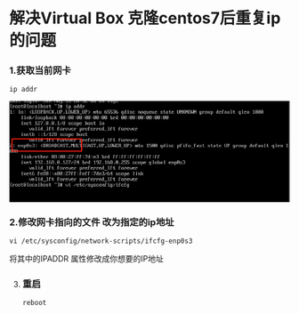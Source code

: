 # 解决Virtual Box 克隆centos7后重复ip的问题



### 1.获取当前网卡

```shell
ip addr
```

![image-20210516233214569](data:image/png;base64,iVBORw0KGgoAAAANSUhEUgAAAyQAAAEhCAYAAACOWGSeAAAAAXNSR0IArs4c%0A6QAAAARnQU1BAACxjwv8YQUAAAAJcEhZcwAADsMAAA7DAcdvqGQAADokSURB%0AVHhe7dxNjjRplt33apIgmgOKVZqIA7Wac4EQBAI91kQEIYE91F60AmkHgrbQ%0Acy5AAy2DE66AgDRtJts7eVG3Tp77YWbuYeHh/8EPtOeecx+PjMy33rDON/m7%0Af/1v/tdffve73/3yN3/zN3/v8aw0q7oxd1nOXbbl7phmmus5qzKdV71nyffr%0AZ+l526lU3ZhrPp2r2cb2LjfrdP3Ict71N555X+xW92lWzSqb/em8Me1UuZsf%0A6QIAgO/nf/43/8sv//3/8K9++Zf/41/90r6QxFkz182qfNrbcHdMM831nFWZ%0Azre9DbeTZ5rredupVN2Yaz6dq9nG9i43q0xdl1c71Vzl3nbnwXWn2ZRPNvvT%0AeWPaqXI3P9IFAADfz+qFJJ+7zJ03M5dvuL1pprmesyrT+ba34XbyTHM9bzuV%0AqhtzzadzNdvY3uVmlWl/yqf5NJvyaT7Npnyy2Z/OG3nH7Vd5fnbdzRwAAHwv%0Av3khid/EnVjSWZdrlk15J+/qvmZHc9dxWXW+Ku7LqjyfNa/Onaqb5/GsZ+2q%0AyCdu96HL837H7Yauk++YdPsuC/mOzrQ75ZNpX2eusxF71W6V53m2zQEAwPdi%0A/w3JJ+GHldfje4xX4p8vAADe28e9kOgPL/ww81p8f/FK/PMFAMD7+8h/QxI/%0AxPDDzPPp95bvL56Jf74AAPh5Pv6PbAEAAAC4Dy8kAAAAAG7DCwkAAACA25Qv%0AJN/hz2lXn6tfm+t12VeoPr+av8LZz9CvMT+7jmbP8sq7N6a/vikHAADAbHwh%0AyeWvVH2+mx/pfqU7v66zn5H34rm7x+V55vKtK7vPMn0N3+FrBAAAeGe8kLzQ%0AnV/XV3zGg/ucPHP5O5m+/nf/6wMAALjb4ReSPI9n7eX50dxlD5rHuZpt5tmV%0APGdZlee568Qs2+Yue8j7z6T3589UeW9S7eVZ1ZnkvWp36lR5PrscAAAAf+rU%0AvyHRH7SqZ+1v8m6m83jOs6q7nU25OpPFPLLqWfubvJu9wvTZLt+qdnVe9Tbc%0Abp5dybsOAAAAfnXphcSdNTuadzOdx3OeVd3tzOUqOlnXm+b5rJmbuY7adJ7B%0AfU6euXyr2tV51atEP9Ps7HnbAQAAwK+e8kIyZXk25d1M5/GcZ1V3O3N5pnnX%0ArzKd57Nm00znmrvsmdzn5JnLt6pdnVc9Z9q9eq5mAAAA8H7MC4n2cn5k5vJM%0A865fZTrPZ82q2ZR1O8+knxNnJ+9tVHs6r3rOtHv1XM0AAADgvcULSfU8cd1p%0AdjTXc1ZlOs9nzY7mbubyZ3F355nLt6pdnVc9Z9q9eq5mAAAA8MYXEv3hqppn%0A2tHelLteNXe563TZlTyfq07OupnraLbJXc/lV+S79f48c/lG7Ll9zTSf6J7e%0AcSXPWcwAAABQK19IgO+KH/YBAAB+Dl5I8HZ4IQEAAPg5eCHBW4mXEV5KAAAA%0AfgZeSAAAAADchhcSAAAAALfhhQQAAADAbdoXklf+Of3v+t8B5K+r+tq0o70u%0Ad9nDNs+q+UO1383i3HHdPItnlfudzZ52ck/POu90Pb2v4vp5Fs8q97/KKz+3%0A+mvLc7XJq05krqPZs0yf8erPxzVX/9684u+t+2cmz7Z57rg8MjeLc1Z1de5y%0AN/sE1fdj48ruxub+V332w+bzX636/Py1uc7VHLXyheQrvpnf5W+Wfh3d1+Wy%0APJvyZ5zzTOc5O3vuuK7OpvOk67ssz1w+dY6eO66rs6PnV3jlZ3R3T597JteZ%0A67xK91lf+XXgmKt/b17199bdm2fxnDtHzvE85ZFt8jzPNMv9T3Hmrz3vnNnf%0A6u5+5eeGr/iMSny2fv40u5qjZ19I4hs4fSOnfHL3/oO7o7t36k/5s89dlnWd%0AasdxXZ1N50nXd1meuXzTyWfNXb/iujqbztXsmV51/3Tv1dzJO2f2r/jqz8Nz%0AXP379qq/7+7ePItnN3N9Pcezm7ndTZ7nqtv5BGf+2nXnVd+77mvrsmf5is9w%0A4nPd50+zqzl6l/7I1tVvdLUf80w7ueeyjWq/u9dleTblV8+abXJ1tJ+5vs6m%0A86TruyzPXN51pq47d1xXZ9N5mndiJ+/lc84z13XnydS/mjt558y+iju6O3NH%0AM827zHWmvJP71X6eT3k+67M751lW9fWcZ1nOJ92+yx66/S4LUyfnHdfPs3h2%0Aur5mjuvrzOV53tGdiu5Mz3EOea75kXM853wr7+q+ZlWeZ1ne057OXKfLYqZy%0AZ6J71R3TPNNMe5Ef4XZ1FueYXc3Ru+2/IXlw929nV3V3Hs3ybMrzOXN9l+tZ%0AZy5X0dl0ldvRWZyz3J90Oy7LM5dXnTxz3a5TcX2dxTnL/WzKVb7T0V7edfOq%0AV4m+elZe9ap5yLsd7bv9PHN5cNk02+50tJ/Pmk351bPO8vPmXM0qev+RmePu%0AOzqvus60757zrJvnrOrl524n53meczebaNftxizm1bP2Xa7nbaeT+7qrZ53F%0Ac551tDeds7NZR/e6e1y2mU3nLbeXZ/HsZmdz9D7yhWS6r8tdlmdTXnWyrh/P%0Ajtt18s7UVW5HZ65zRLfvsjw78/z4f7Oqu+H6OnOdzpF+7lbP7lzNq17F9ac7%0Anpm7rptVtHv0nFXZmZ0j9I581mzKz56dZ+xvbPpdJ7Ks6lRzR7uO6+aZ5nGu%0AZnmeM9d1uc6m5zzTecw61f62o9mU63nbqUy7cXaqHZV3tDuds7NZR/e6e1wW%0AM6fa0/OW24tZztyzm21y9Pg3JE/I8mzKq07W9TXb5OpoP3N9nbnOEd2+y/Ls%0A6LOj+dTPXFdnrlM50n3I/erZnat51au4/nTHM3PXdbOKdo+es02mebezpXfk%0As2ZTfvWspr6ez4p7qruqTOfb3jTfcvt5NuV67jI3O5K75zwLblbRrtt1sy7L%0AM831vO1Upl09O11Hs6Pn7GzW0b3uHpd1/aCdzY7j9mKW5/l8NUfv2/03JNtZ%0AN986cm+cq2ybV52s62u2yWOen7tzN9/MXMepem4e5yrTvNLdkZ+7c8d1deY6%0AzraX5Z3q2Z2redWruP50xzNz13WzinaPnrMuC9rZ7Ey6OzWb8qtnNfX1fFV1%0A33a+7U3zLbefZ1M+nTU7m0+q/Yl23a6bdVmeaa7nbacy7erZ6TqaHT1nZ7OO%0A7nX3uKzrB+1sdhy3N82u5uh99AvJg7tDZ/ms2dG86mRdXzM3u3ru5puZ6zhV%0AT+f5rJmbvfrccV2duY7adJy8Vz2f7W24fp7dnU+0e/ScuWyaTfmG9vNZsym/%0AetaZ5tO5mlW2+3lWPbuzm1fPrjuZ9qd8Omt2NJ/OmlWzinbdrpt1WZ5prudt%0ApzLt6nnbqbKj52ybdT2l3W7XZZvZdN5ye9Psao6efSGJb6DS5Su6uzXT/Nny%0AZ+TPVNp32ZRX8yoPmrsdN9Osm8V5O8+qLO8p18m7quu4O9w5nh3N3f5GvkN3%0Aq3nWZZO8Wz1rd5q7Tifvu92788m0r/OpM2VH84nuVOcssqN5PrtcM83z2eWa%0AbWz3q1znruN6bu7ySbevZ53Fc+64PDI3i3O26busmnWin1VZ3qs62tO5dnKu%0A2Ybu6R05n7KYZ5prd8q1o5nruLyS96r9LtesyqvzJPqqy6f9Izlq7b8hwed6%0A9S8kfqHiHXz6P6f8OsWd7vjnj3/mn4fvJY7ghQQ4IP4HtuJ28L4+/e8r/1zj%0AK+k/b3f883fHZ/5UfC9xBC8kAGDEb6af+pvqp//14x53/nN352f/NHwvcRQv%0AJAAAAABuwwsJAAAAgNvwQgIAAADgNt/2hWTzZw/P/NnEzb0bz7rnqFd/7jPu%0Az3e4u6Z8Mu1P+WTan/LJtD/lk2l/yifT/pR3zuxUzt6V99z+lE+m/SmfTPtT%0APpn2p3wy7U/5ZNqfcgDA833rf0My/WZw9jeLs3vqWfcc9erPvXK/282zKZ9M%0A+1M+mfanfDLtT/lk2p/yybQ/5RtH+51nfHaeTflk2p/yybQ/5ZNpf8on0/6U%0AT6b9KQcAvMZbv5CcdeZe13/V1zd59edeud/t5tmUT/NpNuXTfJpN+TSfZlM+%0AzafZlE/zaTblG0f7nWd8dp5N+TSfZlM+zafZlE/zaTbl03yaTfk0n2ZTDgB4%0Ajbd9IYlM8zzbdNxZVfk0z7Z5Prtc55qdybWjM9epVLsxm/LMzXUW55hNeebm%0AOotzzKY8c3OdxTlmU565uc7iHLMpz9xcZ3GO2ZRv5B3dy7Oqo5nLK9rXO6Y8%0Ac3OdxTlmU565uc7iHLMpz9xcZ3GO2ZRnbq6zOMdsyjM311mcYzblAIDX+JF/%0AZEvn3Vkz1eUum2ZTfvSsmdLc9buOZhO362ZVPsndvKuzKp/kbt7VWZVPcjfv%0A6qzKJ7mbd3VW5ZPczbs6q/KN3He7Mas6XTZxu25W5ZPczbs6q/JJ7uZdnVX5%0AJHfzrs6qfJK7eVdnVT7J3byrsyoHALzGR7+Q6FydyafZlD/znFVdJ+9NXeV2%0A3bObxR2dvBs77tnN4o5O3o0d9+xmcUcn78aOe3azuKOTd2PHPbtZ3NHJu7Hj%0Ant0s7pho/8i5yzain/fcs5vFHZ28Gzvu2c3ijk7ejR337GZxRyfvxo57drO4%0Ao5N3Y8c9u1nc0cm7seOe3SzuAAA8Hy8kaZ51WXCdaTblV89d5s5OdDZd5fby%0Aecon0/6UT6b9KZ9M+1M+mfanfDLtT/nGtK/n7EjXiX51x5RPpv0pn0z7Uz6Z%0A9qd8Mu1P+WTan3IAwGvwR7Ykq2bOdjfPpvzqucvc2cmdTT9z/Tyb8mk+zaZ8%0Amk+zKZ/m02zKp/k0m/JpPs2mfEP70zk70nVcP8+mfJpPsymf5tNsyqf5NJvy%0AaT7NpnyaT7MpBwC8xse/kOhZs47rTrMpv3ruMnfedPTccd08m/JpPs2mfJpP%0Asymf5tNsyqf5NJvyaT7NpnxD+9M5O9J1XD/PpnyaT7Mpn+bTbMqn+TSb8mk+%0AzaZ8mk+zKQcAvMa3fSGJ3wSq3wy6XGf5HM9dHvNO7OTdKrszz2eXd5nO4jzJ%0Ad7jdKZ9M+1M+mfanfDLtT/lk2p/yybQ/5ZNuv5pnmnddJ++73SmfTPtTPpn2%0Ap3wy7U/5ZNqf8sm0P+UAgOf71v+G5FPxmyAAAAA+BS8k3xAvJAAAAPgUvJB8%0AM/EywksJAAAAPgEvJAAAAABuwwsJAAAAgNvwQgIAAADgNt/6heTV/x3F1bur%0Ary/mWZeFfEfnyu7D1f1wdjd/7tk73tVX/jVf+Yyv/DoBAMBn+9gXkqt3x77e%0AMc2mfHL3foids3vT7Cf7ir/eZ3zGV3ydAAAAH/tHtq78sBW72zum3vaeB9f9%0Ayv2H6B/Zi57bOXLPT/AVf73P+Iyv+DoBAAC+7QtJ/DCkPxDl2dRxucse8v7W%0AZvdZneq+OH/Vfrbdyz2342ad6GfPyvPZ5Tp3+STvuP2YZdvcZQ95f6vazfdW%0AHQAAgK23/CNbOs9nzY7Mjpru2HzGppPlfjzn2SR3827MjtjsuU7Mspx3XD/P%0ArubTWbNq1ol+7FTP2t/k3eyo7b1uBgAAsPVjX0ic6OvOWd0dm/s3HRU7eTc/%0AT/Ju7OTnI6Y9l29nna4/3eVynXXneHaiP9F+PmvmZq6jNp2Ju2M7AwAA2PqI%0Af0PibHud6o7N3ZuOE3t598hdV/ezbq/K3LzqdmLn6F2bne6s2Rl6Rz5rNs10%0ArrnLttwd2xkAAMAWLyQm23J3bO/d9pTbO3LX1f2s2uvuc1nXn+judJfLddad%0ANTtD78hnzarZlHU7W+6O7QwAAGCL/4akyDfc3pWZ2u65WTXfzrp5cPkrdrJp%0A/2o+nTWrZh3t57NmR3M3c/mG29vOAAAAtr7tC0n8kON+2NFZdc4iy6a8kvey%0ALntwd+SZqjoxz7STe9U8007uVXMVmfaV7m12smn/7rzjdqpzFtkmdz2Xd/Ku%0A7mumOQAAwBHf+t+QAHfgh2wAAICvwwsJIHghAQAA+Dq8kABJvIzwUgIAAPA1%0AeCEBAAAAcBteSAAAAADchhcSAAAAALfhheSkzX9nsM27TmXanfKHLpts7sd5%0A7/D9vfI1TrtT/tBlk839AADga/BCcsH0A83mB55Np1Lt5vmmc1TevXIPvHf6%0A/l75+qrdPN90jsq7V+4BAADPwQvJBc/4YebKHdWuzjedIzb347x3+v7q13pE%0AtavzTeeIzf0AAODrfNwLSfWDTJ7Hc545XT7t57zqTKrd7s7IlOtWpp18r3bz%0A2eU611zPbh7P2dSLfDLtT7nOuzzPsryn3Xw+k+vc5a6j+Ua1290ZmXLdyrST%0A79VuPrtc55rr2c3jOZt6kQMA8I54ITk5n7KHKs/zqrPhdmPmsmzKK/lut+/m%0AOotzzKpn7Vd5nrtcZ9rTfKL96hyz6ln7+TnPqm41i3PMjuT5WfvurNkRbjdm%0ALsumvJLvdvturrM4x6x61n6V57nLdaY9zQEAeDe8kJh5PGfazz2XPbhcZ66z%0AVe1u7tx0Kt2uy3TWnePZcbsh9yrarc6Tab87x7NT7We5r7Rz5hzPzrR7VLW7%0AuXPTqXS7LtNZd45nx+2G3KtotzoDAPBueCGRueZ6zrrsweU6c52tandz56ZT%0A6XZdpjPX2WQPVR7zKs82nY7uT+esy8Ir9x+6/Oju1O9Uu5s7N51Kt+synbnO%0AJnuo8phXebbpAADwTj7yP2rX39DzuctUlz24XGeus1Xtbu7cdCrdrst05jqb%0ALGgnnzVzNp2O7k/nrMvCK/cfuvzo7tTvVLubOzedSrfrMp25ziar9vNZM2fT%0AAQDgnXzkC8lD/Kauv7lP56zLHlyuM9fZqnY3d+bOpp91fZfpzHW6rJtppmc3%0Ac50jpvv0nLlMZ67TZTpznazLXZZnmuv5iGp3c2fubPpZ13eZzlyny7qZZnp2%0AM9cBAOCdfewLyUP1G3vMI3O93NFsynXuOpN8R96t5s62l+Wdak87uVfNM+1M%0AvWqeVVne29I78j3VPNNO7lXzTDu5V823uetoT+euM8l35N1q7mx7Wd6p9rST%0Ae9U8087Uq+ZZleU9AADe1Ue/kABn8MMgAADA8/BC8s3k/+un43bwtfh7Ucv/%0ArDpuBwAAfDZeSIAD+AEbAADguXghAQAAAHAbXkgAAAAA3IYXEgAAAAC3+dYv%0AJK/+c/rd3fHZr/z8ydXPr/Zjnh3Jf7Kv/Gv+pO8rAABA5WNfSLq7X/m5W/E1%0AnP06qv1pNuWf4Cv+ej/tewoAAFD52D+yVf1A+MwfFKe7qjzmVe7k3tH93HM7%0AbvaTfcVf76d9TwEAACrf9oUkfmDTH9rybOq43GUPmsf5iumuq3moept97bgd%0AN+tEP3tWns8u17nLJ3nH7ccs2+Yue8j7AAAAn+Qt/8iWzvNZsyOzPFfa+wqb%0Az+46036VxzzTTsX18+xqPp01q2ad6MdO9az9Td7NAAAAPtGPfSFxoq8707zq%0Avtr0uVfyKnPzqlvp+tNdLtdZd45nJ/oT7eezZm7mOmrTAQAA+AQf8W9InKrn%0A5lX31brP3XxNVafbdVnXr8TO0bs2O91ZszP0jnzWbJrpXHOXAQAAfBJeSBbz%0AqjuZ9s7m015wvWn3zE5Hd6e7XK6z7qzZGXpHPmtWzaas2wEAAPgk/DckzbPr%0AHjHtncmnnWy7n2dTPpn2r+bTWbNq1tF+Pmt2NHczlwMAAHyKb/tCEj+kuR/W%0AdFads8iyKs9zl7+a+/yHyLSvdC902UO3H9nGtH933nE71TmLbJO7nssBAAA+%0Awbf+NySAww/xAAAAPwcvJHg7vJAAAAD8HLyQ4K3EywgvJQAAAD8DLyQAAAAA%0AbsMLCQAAAIDb8EICAAAA4Da8kJy0+e8YtnnXqUy7U/7QZZPN/TjvHb6/V77G%0AaXfKH7pssrkfAAB8jfULyV//k3/8y3/8b3//yy9/+Xf+uz/8ncf/C3y4v/v1%0A8P/9xT/75X//r/7c/ro5I/+g/N1/aL7y9VW7eb7pHJV3r9wDAACeY/VC8ngZ%0A+Vv3wxiA/+IPv/yfv3/OS4n+kPydf2C+8gN9tavzTeeIzf0AAODrrF5I/v+/%0AcD+AAcj+9i/+8Cc/7Maz/sCb512eZ1ne024+n8l17nLX0Xyj2u3ujEy5bmXa%0AyfdqN59drnPN9ezm8ZxNvcgBAHhHqxeS/EPX//H7f/LLP/+H/8D23kH1G/jR%0A+ZQ9VHmeV50Ntxszl2VTXsl3u30311mcY1Y9a7/K89zlOtOe5pPc/5/+/B/9%0Aya+PnEeneg4uz7OqW83iHLMjeX7WvjtrdoTbjZnLsimv5LvdvpvrLM4xq561%0AX+V57nKdaU9zAADeze6F5O//u5Ff/f4f/JntvIvqN+88j+dM+7nnsgeX68x1%0AtqrdzZ2bTqXbdZnOunM8O2435F5Fu9V5ov0//jdVf7B5Psez4/oq95V2zpzj%0A2Zl2j6p2N3duOpVu12U6687x7LjdkHsV7VZnAADezeF/Q+Lyd1L95h1zzfWc%0AddmDy3XmOlvV7ubOTafS7bpMZ66zyR6qPOZVnm06Hd3XXx/d/V0WXrn/0OVH%0Ad6d+p9rd3LnpVLpdl+nMdTbZQ5XHvMqzTQcAgHfycS8kD/obej53meqyB5fr%0AzHW2qt3NnZtOpdt1mc5cZ5MF7eSzZs6m09F9/fXR3d9l4ZX7D11+dHfqd6rd%0AzZ2bTqXbdZnOXGeTBe3ks2bOpgMAwDv5yBeSh/hNXX9zn85Zlz24XGeus1Xt%0Abu7MnU0/6/ou05nrdFk300zPbuY6R+i+/vro7neZzlyny3TmOlmXuyzPNNfz%0AEdXu5s7c2fSzru8ynblOl3UzzfTsZq4DAMA7+9gXkofqN/aYR+Z6uaPZlOvc%0AdSb5jrxbzZ1tL8s71Z52cq+aZ9qZetU8q7K8t6V35F8fmm32c6+aZ9rJvWq+%0AzV1Hezp3nUm+I+9Wc2fby/JOtaed3KvmmXamXjXPqizvAQDwrj76hQQ4Q38Y%0A5NcHAADAebyQfDP5//rpuB18Lf17wa+PP8r/rDpuBwAAfDZeSIAD3A/Y/PoA%0AAAA4jxcS4CJ+fQAAAJzHCwlwEb8+AAAAzuOFBLiIXx8AAADn2RcS/XPy7/YD%0Al379D65Xubp/hfvsh21edSLL3Fz3XMf1qk41V12W5Xucqpfv0DzPcidmrpu5%0AXx/ayXds8uhUc9VlWb7Hcb08i2eV+53NnnZyT88673Q9va/i+nkWzyr3v8qr%0AP9f9tcXM6TrTHTl/lun+V372VdPX/tDlm/0rXn3/wyvvfrh6/yu+Pvc9zbN4%0AVrn/Ka789V/Z3djc/6rPfth8/qu5z//NC4kruR+4viv39btZ5er+GXr/lbNm%0A00znOdNnl0+dal7NNs+d6OVunmmW8+qc5Syeq18fudvNXS9m1byabZ47rqez%0A6Tzp+i7LM5dPnaPnjuvq7Oj5FV79GXG/fsb0udPOlD9bd/crP/eK/HV1X2OV%0A5XnVueLV9z+86t5w9f5XfX3uXp1N509y5q8975zZ3+rufuXnhq/4jEp8tn7+%0ApT+ydedfUMV9TVe/zmr/6r0P7g6dHTlr5mb5rJmb5bNmuZOfq76eddZ183Ml%0AdiZupzpnrnfk14ebxTw/x1n7etZZ183PFd1xs+k86fouyzOXbzr5rLnrV1xX%0AZ9O5mj3TK++Pu91nuFk27Uz5s73y7lfRr/no1391f/Lq+x/0M57t6v2v+vrc%0AvTqbzp/kzF+77rzqe9d9bV32LF/xGU58rvv88YXksXDkB66N2Ms0096ZfOq4%0AzKk6m93O9t4jZ82O5tNZM+VynbmOs+1lsTNxO9W5Er0jvz7cLNvsuI6z7WVu%0AR2fTedL1XZZnLu86U9edO66rs+k8zTuxk/fyOeeZ67rzEW53uk/zOMdsyjd0%0Ax+3njmaad5nrTHkn96t9N1PVbs50HvLu1HWmnXyv62meOy57yPuTbt9lD91+%0Al4Wpk/OO6+tsOk+iHzvTc5xDnmt+5BzPOd/Ku7qvWZXnWZb3tKcz1+mymKnc%0Amehedcc0zzTTXuRHuN32hSQWqh+4znBfhM6unN2zm8XuNHPZM3T35s91vS7X%0As86mfDprplzezXSeTbmTd9xznrkdd65Er/r14e5xs2y7EzOdZ1PuuB2dxTnL%0A/Um347I8c3nVyTPX7ToV19dZnLPcz6Zc5Tsd7eVdN696G243Zsrt5FxnVT7R%0ArtvNM5cHl02zKd/Qfj7Hc55VXCfvapbzaVaJ7nZHe25vO9vY3uVmTtU7Mq+6%0AzmY/zlnud7Tv9mMW8+pZ+y7X87bTyX3d1bPO4jnPOtqbztnZrKN73T0u28ym%0A85bbK19Icrn6geuMuNfRzplzPLuZ628c7U+m+zTvzl3mZvHsuH61H5mK3On6%0AR7NKtRNzl+vMdZzoVb8+3D1ulkXudP2jWcXt6Mx1juj2XZZnZ54f/29WdTdc%0AX2eu0znSz93q2Z2redXb2O7mXjy72SafaPfoOauyMztH6B3TuVL1un2XdX1n%0A6keeuTzP1KZTuXp/ZFnVqeaOdh3X1ZnrbG3u6jqaTbmet53KtBtnp9pReUe7%0A0zk7m3V0r7vHZTFzqj09b7k9+0KixeoHrjPcF6G0c+Qcz1WuM507294R3Z2a%0AHTlrdjSfzpopl5/Z6ead6S6X68x1nOhVvz7cPW6WPWunm3fcjs5c54hu32V5%0AdvTZ0XzqZ66rM9epHOk+5H717M7VvOptbHdzL57z3pF8Mu1O52yTad7tbOkd%0A07lS9bp9l3V9p+trVnVj7rKcu2zj7P063/am+Zbb15nrbG3ucrMuyzPN9bzt%0AVKZdPTtdR7Oj5+xs1tG97h6Xdf2gnc2O4/Z+80LiSkd+4JpsdrRz5KxZNdtk%0Aoepsdjvbe4+cNTuaT2fNcqfK82zKN/Pg8mon5i7XWdXJ55g9HPn14WYxr/I8%0Am/LNPLh8M3Mdp+q5eZyrTPNKd0d+7s4d19WZ6zjbXpZ3qmd3ruZVb2O7m3tu%0A50g+0e7Rc9ZlQTubncl0p54rVa/bd1nXd7q+Zl33ocqnva2j9+t825vmW25f%0AZ66ztbnLzboszzTX87ZTmXb17HQdzY6es7NZR/e6e1zW9YN2NjuO2/sWLyQ6%0Au3LW7Nn5Zn6Eu0NnR86aHc31rJmb5bNmR/PNPLi82om5y3U2nXV+9NeHzvNZ%0As6P5Zh5cvpm5jlP1dJ7PmrnZq88d19WZ66hNx8l71fPZ3lFud5pdzSfaPXrO%0AXDbNpnxD+9O5UvW6fZd1fafrazadNzOXV1x3mlXP7uzm1bPrTjb7rrO1ucvN%0AuizPNNfztlOZdvW87VTZ0XO2zbqe0m6367LNbDpvub3yhSSrfuA6y32Gy6dz%0AFtlX5M+WPyN/ZqZdN3OdKouzzuI5y91QdfTsZnHOct91NM+daabzeM6050RH%0Ae+7XR84f8m6X69nN4pzlvutonjvVPKuyvKdcJ++qruPucOd4djR3+xv5Dt2t%0A5lmXTfJu9azdae46nbyfdfm0fySfTPs6nzpTdjSfdPvVXFW9ap5pp+o5mz3N%0AtZtzzbIpr+S9br/Kde46rufmLp90+9X8CL0j31PNM+1oT+fayblmG7qnd+R8%0AymKeaa7dKdeOZq7j8kreq/a7XLMqr86T6KtHVv5H7Zn7getO+S8An+k7/TPw%0A3X59bLz6+/ed/v7gc73jP4f82sF3ccc/i/zz/zzv9r3khQS46Lv9+sB58b8t%0AFbeD7+sd/7595685vraK28H70L+Pd/x9veMzf6p3+16+3QtJfIPf7RuNn+s7%0A/foA8Kt3/L3iHb9m/Cx3/jN452f/NO/4vXzLf0MCfCf8+gAAADiPFxLgIn59%0AAAAAnMcLCXARvz4AAADOsy8k+mfP9AcuzR/ypVMO/CT66wMAAAB7v3khcS8Q%0A+Qcul+fZlAM/Tf714XIAAADU9i8kf8kLCeDkXx8uBwAAQG18IXk8//0PXP/F%0Av/u//6/f5HknP7sc+En+/M/+7E9+fbgOAAAAau0LSTz/p3/xX6cfuv6QnoFP%0A96e/HvQXGAAAAHrlC0l4lP79//Zv/+SHLgC/9f/8N//0N7/AAAAA0GtfSKL0%0AeP4Pf/2v0w9f/FsS4I/+8Mv/y8sIAADAKav/qD3PruYAAAAAEHghAQAAAHCb%0A37yQPIbxApHlpas5AAAAADzYFxIAAAAA+Aq8kAAAAAC4DS8kAAAAAG7DCwkA%0AAACA2/BCAgAAAOA2vJAAAAAAuM23fSHZ/H8ZfOb/S+HNvc/iPuMrP7+Svwb3%0AtUz5ZNqf8km377KQ75hMe1NeyXuq62p2Rb736P1ndipX7pp2p3wy7U/5ZNqf%0A8sm0P+WTaX/KJ9P+lAMA3su3/jck0284Z39DOrt3RPcZX/H5FffZeTblk2l/%0AyifT/pRv5L7bnfKO63d3dNkZ7r6jn3G03zlzV95x+1M+mfanfDLtT/lk2p/y%0AybQ/5ZNpf8oBAO/nrV9Izjpz75l+tXPm85/FfXaeTfk0n2ZTvpmrqVfl27l2%0ApjzPqyzremezI47e86zPfThzl+7o/pTnucum/SnPc5dN+1Oe5y6b9qc8z102%0A7U95nrts2p9yAMD7edsXksg0z7NNx51V1c+67CHy3NFnzTPNtBf5RPt6h+bV%0ArJrrLM4xm/KsmmdXOkfnYcrDlV7MXKadap5pJ9t0snyv7uVZ1dHM5Z1pZ3tn%0A1Zv2pzxUvWl/ykPVm/anPFS9aX/KQ9Wb9qccAPB+fuQf2dJ5d9ZMae7625lm%0AkVfP2tdzzDTvuL08c/OcTXI/7+usyo/Y7B29O/rV3pQf5e7JM5d3XL+buWyS%0Ad9x+zKpOl02iX+1N+WTan/LJtD/lk2l/yifT/pRPpv0pBwC8p49+IdG5cnne%0AU66XZ1WWz/HsbPYn0c071bPu5FklunnHPbtZ3LGx2Tlz78O0d/Ze5e7Rmet0%0Aou+4/sOUK+0fOXfZ1rRz5s6M+3vvfj8A4PvhhSTNsyrrdrKup1k+a+ZsOpXY%0Azfv5rFk1q0Q39/N5yjc2/aN3ZtPulbtDdYfOq17laP/h6mdM5+xItzLtnLkz%0A4/7eu98PAPh++CNbklWzTZYduSOfNXM2nYrbzbMpn+bTbMqnedVVm17VmXan%0APHS9KtN51auyrl85uqP96Zwd6Vamne2dVW/an/JQ9ab9KQ9Vb9qf8lD1pv0p%0AD1Vv2p9yAMD7+fgXEj1rplw+zTTvzpq5metsud08m/JpPs2mfJpfmamqM+1O%0Aeeh6Vabzqldl02zKN7Q/nbMj3cq0s72z6k37Ux6q3rQ/5aHqTftTHqretD/l%0AoepN+1MOAHg/3/aFJH7TqX7z6XKd5XM8d3nMK9HPpt5m5jpTFvMj9A69Z8on%0A0/6Ud9xucL0828j3uf0p3+r29f6u6+R9tzvlk26/mmead12Vd93OlE+m/Smf%0ATPtTPpn2p3wy7U/5ZNqfcgDAe/rW/4YEAAAAwM/GCwkAAACA2/BCAgAAAOA2%0AvJAAAAAAuA0vJAAAAABuwwsJAAAAgNt86xeSV/9/7Xj17urri3l2JN/qdru7%0Ac1Z1Olf3Q7Wb79WOy0K+o3Nkd8rV5s6tq3dVu/le15nyrW63uztnVafzyn2X%0AhU2OX539vpzdU8+65xXy13bma7y6DwB3+NgXkqt3x77eMc2mfCt23F53n8u6%0Avrq6H2Jnc1eeTfnkyH7MXdY5s1M5e1fs6e40m/Kt2HF73X0u6/rq1fsuz6Yc%0Af3T2e/Ws7/Gz7nkm9zUd+Tqv7gPAXT72j2xd+R/p2HV3bGfZlKvouz03y87s%0AZFf3H6K/3Zt6m3uO7sfMZZMzO5Urn+92t7NsylX03Z6bZWd2sqv7Tt6f7ppy%0A/NHZ79WzvsfPuueZ3Nd09eu8ug8AX+HbvpDE/4jq/5Dm2dRxucse8v6W293O%0Auv6W253uO7OTaTfO2/1ss/eMTpe7LM9cPokdt5tnVUczl2+43e1sk03c7nTf%0AmZ1Mu3He7qvqvtzJpnwj7sieleezy3Xu8onuVXdM86zLc7bJw5RX8t16Rz5f%0AzaeOy5xNBwDu9pZ/ZEvn+azZkdlR1R0xV1VP51tuP2Zq6uS8k/t5P2ZHTHub%0Ae6/c4TKduc4k77j9mFWdLjui2o25qno633L7MVNTJ+ed3M/7MTvC7eX7sm0+%0Acf08u5pPZ82qWUW73a7LNrN81kx1+bTruB2dXTm7ZzeL3WnmMgD4jn7sC4kT%0Afd05a3uH6213O9t782zKJ9HNO/n5iG5vc+fU6fIqi7mj3Yr2j5y77Kjtrutt%0Adzvbe/NsyifRzTv5eevIztQ9ctdD15/ucrnOunM8O9HvaLfbddlmtj1nkWVd%0AVsl3Ku2cOcezm7n+xtE+ANzhI/4NibPtdc5+1nZv4u6ZZlM+iW7uH9nPqr3N%0AfVOny6fd7Eg36M50zo50J9td7W33Ju6eaTblk+jm/pH9h2f3j973EDu6N921%0A2enOmh2l+919LtvMunOXqS6rbHa0c+Qcz1WuM5072x4A3IkXEpNtnfms7c6G%0Au2uaTfnk6n525a6udzZzjvYfdGc6Z0e6k+1u7m13Ntxd02zKJ6/Yn0w7Z+4M%0Aujvd5XKddWfNjtL97j6XbWbductUl1U2O9o5ctasmm2ysOkAwN34b0iKfGOz%0Apx2342bdPLh8mk35NN/Ounlw+ZVZNw8u73a6rKI70zk70p1sdrXjdtysmweX%0AT7Mpn+bbWTWfZlfzybR/NZ/OmlWzina7XZdtZt25y1SXVdyOzq6cNXt2DgDf%0A1bd9IYn/EXX/Y6qz6pxFlk15Je9lVb7Zfci93K3mqsun/Zxrr5pn2sm9aq66%0A7MHdkWcx11kWe87U1byie3m3mmead10n72dVvtl9yL3creaqy6f9nGuvmmfa%0AyT03c7rOdEfOJ9P+3flks9/lml3J87nqaDbRXd3XWXXOIvuKHAC+o2/9b0gA%0AAM/1lT+k8gPxb/E9AYDf4oUEAD7IK38g1rtf+Vnviu8JAPwWLyQA8CHih+FX%0A/lD8FZ/xrvjeAIDHCwkAAACA2/BCAgAAAOA2vJAAAAAAuA0vJCdt/hzwNu86%0AlWl3yh+6bLK5H+e9w/f3ytc47U75Q5dNNvcDAICvwQvJBdMPNJsfeDadSrWb%0A55vOUXn3yj3w3un7e+Xrq3bzfNM5Ku9euQcAADwHLyQXPOOHmSt3VLs633SO%0A2NyP897p+6tf6xHVrs43nSM29wMAgK/zcS8k1Q8yeR7PeeZ0+bSf86ozqXa7%0AOyNTrluZdvK92s1nl+tccz27eTxnUy/yybQ/5Trv8jzL8p528/lMrnOXu47m%0AG9Vud2dkynUr006+V7v57HKda65nN4/nbOpFDgDAO+KF5OR8yh6qPM+rzobb%0AjZnLsimv5LvdvpvrLM4xq561X+V57nKdaU/zifarc8yqZ+3n5zyrutUszjE7%0Akudn7buzZke43Zi5LJvySr7b7bu5zuIcs+pZ+1We5y7XmfY0BwDg3fBCYubx%0AnGk/91z24HKduc5Wtbu5c9OpdLsu01l3jmfH7Ybcq2i3Ok+m/e4cz061n+W+%0A0s6Zczw70+5R1e7mzk2n0u26TGfdOZ4dtxtyr6Ld6gwAwLvhhUTmmus567IH%0Al+vMdbaq3c2dm06l23WZzlxnkz1UecyrPNt0Oro/nbMuC6/cf+jyo7tTv1Pt%0Abu7cdCrdrst05jqb7KHKY17l2aYDAMA7+cj/qF1/Q8/nLlNd9uBynbnOVrW7%0AuXPTqXS7LtOZ62yyoJ181szZdDq6P52zLguv3H/o8qO7U79T7W7u3HQq3a7L%0AdOY6m6zaz2fNnE0HAIB38pEvJA/xm7r+5j6dsy57cLnOXGer2t3cmTubftb1%0AXaYz1+mybqaZnt3MdY6Y7tNz5jKduU6X6cx1si53WZ5prucjqt3Nnbmz6Wdd%0A32U6c50u62aa6dnNXAcAgHf2sS8kD9Vv7DGPzPVyR7Mp17nrTPIdebeaO9te%0AlneqPe3kXjXPtDP1qnlWZXlvS+/I91TzTDu5V80z7eReNd/mrqM9nbvOJN+R%0Ad6u5s+1leafa007uVfNMO1OvmmdVlvcAAHhXH/1CApzBD4MAAADPwwvJN5P/%0Ar5+O28HX4u9FLf+z6rgdAADw2XghAQ7gB2wAAIDn4oUEAAAAwG14IQEAAABw%0AG15IAAAAANzmW7+QvPrP6Xd3x2ef/fwr+3nX3THlrzZ9/pRPun2XheqOPN/m%0Ak1fvT3kl76muq1kn753Zf9junr3/3W2+P2e+N5t7AQD4ah/7QtLdffVz8/7R%0Au1w/z6b81abPn/LJtD/letZsk09evT/lHdfv7ugyx/WfcYcTvSN3/yTTX/vZ%0A783ZPQAAXuVj/8hW9ZvyM36z1juO3Oc+P8+mfDMPU+64nTyb8s1cTT3N3Tme%0AN3meu2y7X5n2pzzPqyzrets7Ops7It9+XvS2/Z/oVX/tn/w9BQB8T9/2hSR+%0A09TfOPNs6rjcZQ+ax/mM6Y7IM81c3+VxzjPNdB6mPZfrTHtTnlXz7Exn2pny%0AUPWm/cgzl+dZNuXhSi9mm0xzNXVyPnUfjvZV7GTPyvPZ5Tp3+Va3W92dZ5uO%0AOwMA8NXe8o9s6TyfNTsyy3Olvcq05+Y6i3PmujmP2bPp3fkcz25W5Uds9rQT%0AZ51v88m07+Z5Fs955rpVfpS7J8801/M0c1mmed7Jpn6cJ66fZ1fz6axZNduY%0A9qpc591ZMwAA7vBjX0ic6OvONK+6la4fmZNzt+P2q50r8v16t5u7ZzeLOzY2%0AO1Vn2p3ySbcfmaOdvJdN+Za7R2fV2YmOqnI3n2bx7OSdTtef7nK5zrpzPDvR%0A35r2qlzn1VnnAADc5SP+DYlT9dy86la6/nSXy/MsnnNHz1dMd8e56kz5xqbf%0Adab9KZ90+5u7p87mjkl1h86n84bbqe450p2yTuzp7nTfZqc7a3bFdFeV67w6%0A6xwAgLvwQrKYV91K15/ucnmeTflmHlyus+mssymf5lVXdb3pjikPVa/b77Iw%0AdTZ3PHS9KtP5dN44cofLjvaP0P3pPpfrrDtrdsV0V5XrvDtrBgDAHfhvSJpn%0A193o+i7Ls6v5Zh5crrPprLMpn+ZXZpvsYcpD1ev2XaYz18mmPHS9KtP5dNbZ%0AmTxzebfTZY7r59nVfDprVs02pr0q1/nRMwAAX+3bvpDEb5LuN0udVecssqzK%0A89zlnc2edrR3Nb9K79XPyLlmm7zjdoPr5Vmen80nm33t5F413+Zb3b7er92c%0Aazbl+bmiu9XOpuPonu7enW9M+12us3yO5yoHAOAO3/rfkADAd8MP8AAAPBcv%0AJABwAC8kAAA8Fy8kALAULyO8lAAA8Dy8kAAAAAC4DS8kAAAAAG7DCwkAAACA%0A2/BCctLmz5Fv865TmXan/KHLJpv7cd47fH+vfI3T7pQ/dNlkcz8AAPgavJBc%0AMP1As/mBZ9OpVLt5vukclXev3APvnb6/V76+ajfPN52j8u6VewAAwHPwQnLB%0AM36YuXJHtavzTeeIzf04752+v/q1HlHt6nzTOWJzPwAA+Dof90JS/SCT5/Gc%0AZ06XT/s5rzqTare7MzLlupVpJ9+r3Xx2uc4117Obx3M29SKfTPtTrvMuz7Ms%0A72k3n8/kOne562i+Ue12d0amXLcy7eR7tZvPLte55np283jOpl7kAAC8I15I%0ATs6n7KHK87zqbLjdmLksm/JKvtvtu7nO4hyz6ln7VZ7nLteZ9jSfaL86x6x6%0A1n5+zrOqW83iHLMjeX7WvjtrdoTbjZnLsimv5LvdvpvrLM4xq561X+V57nKd%0AaU9zAADeDS8kZh7PmfZzz2UPLteZ62xVu5s7N51Kt+synXXneHbcbsi9inar%0A82Ta787x7FT7We4r7Zw5x7Mz7R5V7W7u3HQq3a7LdNad49lxuyH3KtqtzgAA%0AvBteSGSuuZ6zLntwuc5cZ6va3dy56VS6XZfpzHU22UOVx7zKs02no/vTOeuy%0A8Mr9hy4/ujv1O9Xu5s5Np9LtukxnrrPJHqo85lWebToAALyTj/yP2vU39Hzu%0AMtVlDy7XmetsVbubOzedSrfrMp25ziYL2slnzZxNp6P70znrsvDK/YcuP7o7%0A9TvV7ubOTafS7bpMZ66zyYJ28lkzZ9MBAOCdfOQLyUP8pq6/uU/nrMseXK4z%0A19mqdjd35s6mn3V9l+nMdbqsm2mmZzdznSOm+/ScuUxnrtNlOnOdrMtdlmea%0A6/mIandzZ+5s+lnXd5nOXKfLuplmenYz1wEA4J197AvJQ/Ube8wjc73c0WzK%0Ade46k3xH3q3mzraX5Z1qTzu5V80z7Uy9ap5VWd7b0jvyPdU8007uVfNMO7lX%0Azbe562hP564zyXfk3WrubHtZ3qn2tJN71TzTztSr5lmV5T0AAN7VR7+QAGfw%0AwyAAAMDz8ELyzeT/66fjdvC1+HtRy/+sOm4HAAB8Nl5IgAP4ARsAAOC5eCEB%0AAAAAcBteSAAAAADchhcSAAAAALcpX0i+w5+Vrz5XvzbX67KvUH1+NX+Fs5+h%0AX2N+dh3Nvsqdn/1w52d/d/H3pvseTflV3f2Rnf38q/sAAOCPxheSXP5K1ee7%0A+ZHuV7rz6zr7GXkvnrt7XJ5nLn+WV949ufOzv7v8vem+T132DNX9eV51Olf3%0AAQDAn+KF5IXu/Lq+4jMe3Ofkmcu/o6Nf47P/ut7he7Sl35uv+Gs78hlXv76r%0A+wAA4E8dfiHJ83jWXp4fzV32oHmcq9lmnl3Jc5ZVeZ67Tsyybe6yh7z/THp/%0A/kyV9ypVV+dxdt2jurs32UPk076jnbxXZXF2szhnrn8mz2eXa6dS7bqs6gWX%0Ax8ztVfOQd13XzTLdm/oAAHy6U/+GJLLIq2ftb/JupvN4zrOqu51NuTqTxTyy%0A6ln7m7ybvcL02S7vVH03r7pH6B3uzu2smlddl7lunt2dT+d4zrOK6+jMdbIu%0Ad1nMXJbzahbPeVZ13RkAAPzWpRcSd9bsaN7NdB7PeVZ1tzOXq+hkXW+a57Nm%0AbuY6atN5Bvc5eebyTtV386q71d3puF6edXPnzB0u05nrbLIHl+vs6Lniejpz%0AnU32UOXdXpeFI/tdFwAA/OopLyRTlmdT3s10Hs95VnW3M5dnmnf9KtN5Pms2%0AzXSuucueyX1Onrm8U/XdvOpuVLvbO1+1HyLXztHZppttdo6eK66nM9fp5tmZ%0A3S4LR/a7LgAA+NWPeSHRXs6PzFyead71q0zn+axZNZuybueZ9HPi7OS9jvar%0A/Wo+6fa2d1a9zf6mE7Trdt2syrrug8t1dvRccT2dbTqVqtftd1k4st91AQDA%0Ar97ihaR6nrjuNDua6zmrMp3ns2ZHczdz+bO4u/PM5Rux1+13WWXacfk0q56n%0AruPyPLs7P3OuuJ7OpnOn6nZ3uExnrlNlXRcAAPxqfCHR31CreaYd7U2561Vz%0Al7tOl13J87nq5KybuY5mm9z1XH5FvlvvzzOXb3W7kXUdZ9PVu6udKs9zzfNz%0ARXd1x+UPV/bP5O4cz3nmdD3Ncp6fO92+m2fayb1qnmmn6gEAgF+VLyQA3sNP%0A/qH33f/afvLfGwAAnoUXEuCN/bQfePWv593++t796wcA4A68kABvJH7AzVzv%0Anb37X9+7f/0AAHw1XkgAAAAA3IYXEgAAAAC34YUEAAAAwG14IQEAAABwG15I%0AAAAAANyGFxIAAAAAt+GFBAAAAMBteCEBAAAAcBteSAAAAADchhcSAAAAALfh%0AhQQAAADAbXghAQAAAHAbXkgAAAAA3IYXEgAAAAC34YUEAAAAwG14IQEAAABw%0AG15IAAAAANyGFxIAAAAAt+GFBAAAAMBteCEBAAAAcBteSAAAAADchhcSAAAA%0AALfhhQQAAADAbXghAQAAAHAbXkgAAAAA3IYXEgAAAAC34YUEAAAAwG14IQEA%0AAABwG15IAAAAANyGFxIAAAAAt+GFBAAAAMBteCEBAAAAcBteSAAAAADchhcS%0AAAAAALfhhQQAAADAbXghAQAAAHAbXkgAAAAA3IYXEgAAAAC34YUEAAAAwG14%0AIQEAAABwG15IAAAAANyGFxIAAAAAt/njC8lf/fKfAfUYqinqs/IxAAAAAElF%0ATkSuQmCC)

### 2.修改网卡指向的文件 改为指定的ip地址



```shell
vi /etc/sysconfig/network-scripts/ifcfg-enp0s3
```

将其中的IPADDR 属性修改成你想要的IP地址

3. ### 重启

   ```shell
   reboot
   ```

   